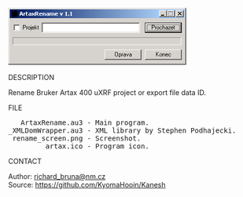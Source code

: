 ![Artax](https://github.com/KyomaHooin/Kanesh/raw/master/artax/ArtaxRename/rename_screen.png "screenshot")

DESCRIPTION

Rename Bruker Artax 400 uXRF project or export file data ID.

FILE

<pre>
   ArtaxRename.au3 - Main program.
_XMLDomWrapper.au3 - XML library by Stephen Podhajecki.
 rename_screen.png - Screenshot.
         artax.ico - Program icon. 
</pre>

CONTACT

Author: richard_bruna@nm.cz<br>
Source: https://github.com/KyomaHooin/Kanesh

